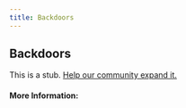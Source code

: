 ```yaml
---
title: Backdoors
---
```


## Backdoors

This is a stub. [Help our community expand it.](https://github.com/freeCodeCamp/guide-articles/tree/master/articles/Security/Backdoors/index.md)

<!-- The article goes here, in GitHub-flavored Markdown. Feel free to add YouTube videos, images, and CodePen/JSBin embeds  -->

#### More Information:
<!-- Please add any articles you think might be helpful to read before writing the article -->


